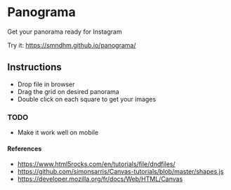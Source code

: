 # Panograma
Get your panorama ready for Instagram

Try it: https://smndhm.github.io/panograma/

## Instructions

- Drop file in browser
- Drag the grid on desired panorama
- Double click on each square to get your images

### TODO

- Make it work well on mobile

#### References

- https://www.html5rocks.com/en/tutorials/file/dndfiles/
- https://github.com/simonsarris/Canvas-tutorials/blob/master/shapes.js
- https://developer.mozilla.org/fr/docs/Web/HTML/Canvas
